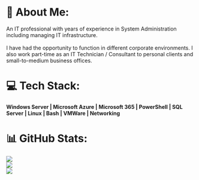 # 💫 About Me:
An IT professional with years of experience in System Administration including managing IT infrastructure.<br><br>I have had the opportunity to function in different corporate environments. I also work part-time as an IT Technician / Consultant to personal clients and small-to-medium business offices.

# 💻 Tech Stack:
#### Windows Server | Microsoft Azure | Microsoft 365 | PowerShell | SQL Server | Linux | Bash | VMWare | Networking

# 📊 GitHub Stats:
![](https://github-readme-stats.vercel.app/api?username=arrianmunsod&theme=dark&hide_border=false&include_all_commits=false&count_private=false)<br/>
![](https://nirzak-streak-stats.vercel.app/?user=arrianmunsod&theme=dark&hide_border=false)<br/>
![](https://github-readme-stats.vercel.app/api/top-langs/?username=arrianmunsod&theme=dark&hide_border=false&include_all_commits=false&count_private=false&layout=compact)

<!-- Proudly created with GPRM ( https://gprm.itsvg.in ) -->
